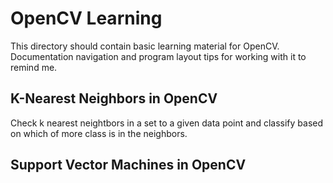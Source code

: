 # OpenCV Learning

This directory should contain basic learning material for OpenCV. Documentation navigation and program layout tips for working with it to remind me.

## K-Nearest Neighbors in OpenCV
Check k nearest neightbors in a set to a given data point and classify based on which of more class is in the neighbors.

## Support Vector Machines in OpenCV
